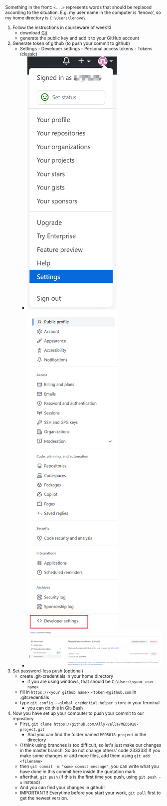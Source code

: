 Something in the front: `<...>` represents words that should be replaced according to the situation. E.g. my user name in the computer is 'lenovo', so my home directory is `C:\Users\lenovo\`

1. Follow the instructions in courseware of week13
	- download [Git](https://git-scm.com)
	- generate the public key and add it to your GitHub account
2. Generate token of github (to push your commit to github)
	- Settings - Developer settings - Personal access tokens - Tokens (classic)
		- ![image](assets/Snipaste_2022-12-22_19-54-20.png) ![image](assets\Snipaste_2022-12-22_20-22-16.png)
		- ![image](assets/Snipaste_2022-12-22_19-52-04.png)
3. Set password-less push (optional)
	- create .git-credentials in your home directory
		- if you are using windows, that should be `C:\Users\<your user name>`
	- fill in `https://<your github name>:<token>@github.com` in .gitcredentials
	- type `git config --global credential.helper store` in your terminal
		- you can do this in Git-Bash
4. Now you have set up your computer to push your commit to our repository
	- First, `git clone https://github.com/Ally-Vella/MED5018-project.git`
		- And you can find the folder named `MED5018-project` in the directory
	- (I think using branches is too difficult, so let's just make our changes in the master branch. So do not change others' code 233333) If you make some changes or add more files, add them using `git add <filename>`
	- then `git commit -m "some commit message"`, you can write what you have done in this commit here inside the quotation mark
	- afterthat, `git push` (if this is the first time you push, using `git push -u` instead)
	- And you can find your changes in github!
	- IMPORTANT!! Everytime before you start your work, `git pull` first to get the newest version.
